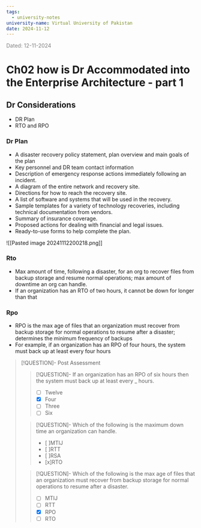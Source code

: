 ```yaml
---
tags:
  - university-notes
university-name: Virtual University of Pakistan
date: 2024-11-12
---
```


<span style="color: gray;">Dated: 12-11-2024</span>

# Ch02 how is Dr Accommodated into the Enterprise Architecture - part 1

## Dr Considerations

- DR Plan
- RTO and RPO

### Dr Plan

- A disaster recovery policy statement, plan overview and main goals of the plan
- Key personnel and DR team contact information
- Description of emergency response actions immediately following an incident.
- A diagram of the entire network and recovery site.
- Directions for how to reach the recovery site.
- A list of software and systems that will be used in the recovery.
- Sample templates for a variety of technology recoveries, including technical documentation from vendors.
- Summary of insurance coverage.
- Proposed actions for dealing with financial and legal issues.
- Ready-to-use forms to help complete the plan.

![[Pasted image 20241112200218.png]]

### Rto

- Max amount of time, following a disaster, for an org to recover files from backup storage and resume normal operations; max amount of downtime an org can handle.
- If an organization has an RTO of two hours, it cannot be down for longer than that

### Rpo

- RPO is the max age of files that an organization must recover from backup storage for normal operations to resume after a disaster; determines the minimum frequency of backups  
- For example, if an organization has an RPO of four hours, the system must back up at least every four hours

> [!QUESTION]- Post Assessment
> 
> > [!QUESTION]- If an organization has an RPO of six hours then the system must back up at least every _ hours.  
> > - [ ] Twelve  
> > - [x] Four  
> > - [ ] Three  
> > - [ ] Six
> 
> > [!QUESTION]- Which of the following is the maximum down time an organization can handle.  
> > - [ ]MTIJ  
> > - [ ]RTT  
> > - [ ]RSA  
> > - [x]RTO
> 
> > [!QUESTION]- Which of the following is the max age of files that an organization must recover from backup storage for normal operations to resume after a disaster.  
> > - [ ] MTIJ  
> > - [ ] RTT  
> > - [x] RPO  
> > - [ ] RTO
